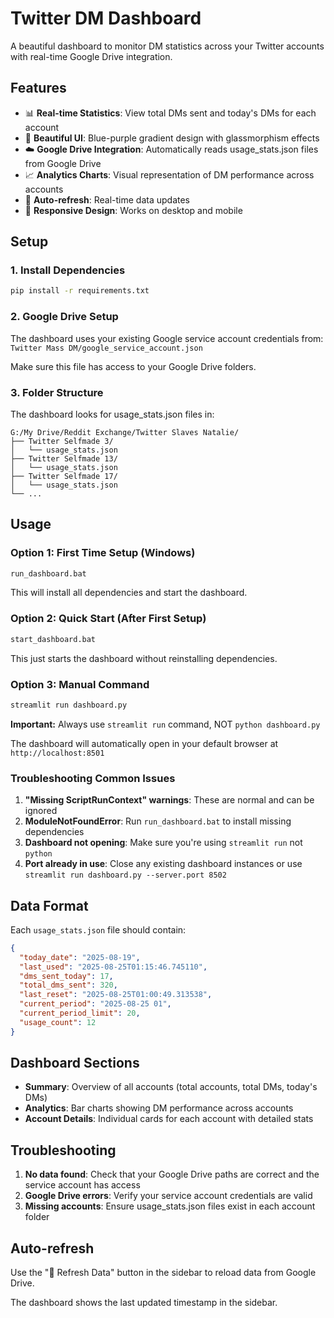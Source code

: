 # Twitter DM Dashboard

A beautiful dashboard to monitor DM statistics across your Twitter accounts with real-time Google Drive integration.

## Features

- 📊 **Real-time Statistics**: View total DMs sent and today's DMs for each account
- 🎨 **Beautiful UI**: Blue-purple gradient design with glassmorphism effects
- ☁️ **Google Drive Integration**: Automatically reads usage_stats.json files from Google Drive
- 📈 **Analytics Charts**: Visual representation of DM performance across accounts
- 🔄 **Auto-refresh**: Real-time data updates
- 📱 **Responsive Design**: Works on desktop and mobile

## Setup

### 1. Install Dependencies
```bash
pip install -r requirements.txt
```

### 2. Google Drive Setup
The dashboard uses your existing Google service account credentials from:
`Twitter Mass DM/google_service_account.json`

Make sure this file has access to your Google Drive folders.

### 3. Folder Structure
The dashboard looks for usage_stats.json files in:
```
G:/My Drive/Reddit Exchange/Twitter Slaves Natalie/
├── Twitter Selfmade 3/
│   └── usage_stats.json
├── Twitter Selfmade 13/
│   └── usage_stats.json
├── Twitter Selfmade 17/
│   └── usage_stats.json
└── ...
```

## Usage

### Option 1: First Time Setup (Windows)
```bash
run_dashboard.bat
```
This will install all dependencies and start the dashboard.

### Option 2: Quick Start (After First Setup)
```bash
start_dashboard.bat
```
This just starts the dashboard without reinstalling dependencies.

### Option 3: Manual Command
```bash
streamlit run dashboard.py
```

**Important:** Always use `streamlit run` command, NOT `python dashboard.py`

The dashboard will automatically open in your default browser at `http://localhost:8501`

### Troubleshooting Common Issues

1. **"Missing ScriptRunContext" warnings**: These are normal and can be ignored
2. **ModuleNotFoundError**: Run `run_dashboard.bat` to install missing dependencies
3. **Dashboard not opening**: Make sure you're using `streamlit run` not `python`
4. **Port already in use**: Close any existing dashboard instances or use `streamlit run dashboard.py --server.port 8502`

## Data Format

Each `usage_stats.json` file should contain:
```json
{
  "today_date": "2025-08-19",
  "last_used": "2025-08-25T01:15:46.745110",
  "dms_sent_today": 17,
  "total_dms_sent": 320,
  "last_reset": "2025-08-25T01:00:49.313538",
  "current_period": "2025-08-25 01",
  "current_period_limit": 20,
  "usage_count": 12
}
```

## Dashboard Sections

- **Summary**: Overview of all accounts (total accounts, total DMs, today's DMs)
- **Analytics**: Bar charts showing DM performance across accounts
- **Account Details**: Individual cards for each account with detailed stats

## Troubleshooting

1. **No data found**: Check that your Google Drive paths are correct and the service account has access
2. **Google Drive errors**: Verify your service account credentials are valid
3. **Missing accounts**: Ensure usage_stats.json files exist in each account folder

## Auto-refresh

Use the "🔄 Refresh Data" button in the sidebar to reload data from Google Drive.

The dashboard shows the last updated timestamp in the sidebar. 